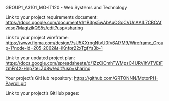 GROUP1_A3101_MO-IT120 - Web Systems and Technology

Link to your project requirements document: https://docs.google.com/document/d/1B3ps5wAbAuOGoCVUnAAIL7CBCAfvdsq7MaqtzikQS5s/edit?usp=sharing

Link to your project wireframe: https://www.figma.com/design/7sU5XXrngNtvU0fv6Al7M9/Wireframe_Group-1?node-id=205-2062&t=iKnfpr22xTgfYs3b-1

Link to your updated project plan: https://docs.google.com/spreadsheets/d/1ZzCiCmhTWMpsC4URVIhVTVEtFzmFr4X-Hnp7teLZd8w/edit?usp=sharing

Your project’s GitHub repository: https://github.com/GRTONNN/MotorPH-Payroll.git

Link to your project’s GitHub pages:
